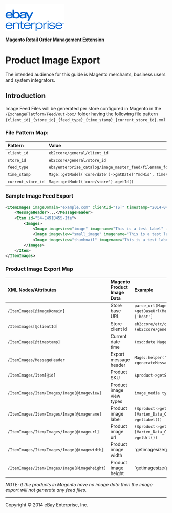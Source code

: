 ![ebay logo](/docs/static/logo-vert.png)

**Magento Retail Order Management Extension**
# Product Image Export

The intended audience for this guide is Magento merchants, business users and system integrators.

## Introduction

Image Feed Files will be generated per store configured in Magento in the `/ExchangePlatform/Feed/out-box/` folder having the following file pattern `{client_id}_{store_id}_{feed_type}_{time_stamp}_{current_store_id}.xml`

### File Pattern Map:

| Pattern            | Value                                                      |
|:-------------------|:-----------------------------------------------------------|
| `client_id`        | `eb2ccore/general/client_id`                               |
| `store_id`         | `eb2ccore/general/store_id`                                |
| `feed_type`        | `ebayenterprise_catalog/image_master_feed/filename_format` |
| `time_stamp`       | `Mage::getModel('core/date')->gmtDate('YmdHis', time())`   |
| `current_store_id` | `Mage::getModel('core/store')->getId()`                    |

### Sample Image Feed Export

```xml
<ItemImages imageDomain="example.com" clientId="TST" timestamp="2014-04-07T11:42:27+00:00">
	<MessageHeader>...</MessageHeader>
	<Item id="54-E491B455-Ite">
		<Images>
			<Image imageview="image" imagename="This is a test label" imageurl="http://example.com/media/catalog/product/e/a/earth.png" imagewidth="700" imageheight="700"/>
			<Image imageview="small_image" imagename="This is a test label" imageurl="http://example.com/media/catalog/product/e/a/earth.png" imagewidth="700" imageheight="700"/>
			<Image imageview="thumbnail" imagename="This is a test label" imageurl="http://example.com/media/catalog/product/e/a/earth.png" imagewidth="700" imageheight="700"/>
		</Images>
	</Item>
</ItemImages>
```

### Product Image Export Map

| XML Nodes/Attributes | Magento Product Image Data | Example |
|:---------------------|:---------------------------|:--------|
| `/ItemImages[@imageDomain]` | Store base URL | `parse_url(Mage::app()->getStore($storeId)->getBaseUrl(Mage_Core_Model_Store::URL_TYPE_WEB))['host']` |
| `/ItemImages[@clientId]` | Store client id  | `eb2ccore/etc/config.xml (eb2ccore/general/client_id)` |
| `/ItemImages[@timestamp]` | Current date time | `(xsd:date Mage::getModel('core/date')->date('c'))` |
| `/ItemImages/MessageHeader` | Export message header | `Mage::helper('ebayenterprise_catalog')->generateMessageHeader($cfg->imageFeedEventType)` |
| `/ItemImages/Item[@id]` | Product SKU | `$product->getSku()` |
| `/ItemImages/Item/Images/Image[@imageview]` | Product image view types | `image_media type (image, small_image, thumbnail)` |
| `/ItemImages/Item/Images/Image[@imagename]` | Product image label | `($product->getMediaGalleryImages()[Varien_Data_Collection][Varien_Object]->getLabel())` |
| `/ItemImages/Item/Images/Image[@imageurl]` | Product image url | `($product->getMediaGalleryImages()[Varien_Data_Collection][Varien_Object]->getUrl())` |
| `/ItemImages/Item/Images/Image[@imagewidth`] | Product image width | `getimagesize(path|url) (getimagesize($product->getMediaGalleryImages()[Varien_Data_Collection][Varien_Object]->getPath()|getUrl()))` |
| `/ItemImages/Item/Images/Image[@imageheight]` | Product image height | `getimagesize(path|url) (getimagesize($product->getMediaGalleryImages()[Varien_Data_Collection][Varien_Object]->getPath()|getUrl()))` |

*NOTE: if the products in Magento have no image data then the image export will not generate any feed files.*

- - -
Copyright © 2014 eBay Enterprise, Inc.

